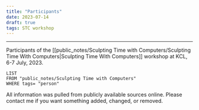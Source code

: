 ```yaml
---
title: "Participants"
date: 2023-07-14
draft: true
tags: STC workshop
---
```

---
Participants of the  [[public_notes/Sculpting Time with Computers/Sculpting Time With Computers|Sculpting Time With Computers]] workshop at KCL, 6-7 July, 2023.

```dataview
LIST
FROM "public_notes/Sculpting Time with Computers"
WHERE tags= "person"
```

All information was pulled from publicly available sources online. Please contact me if you want something added, changed, or removed.